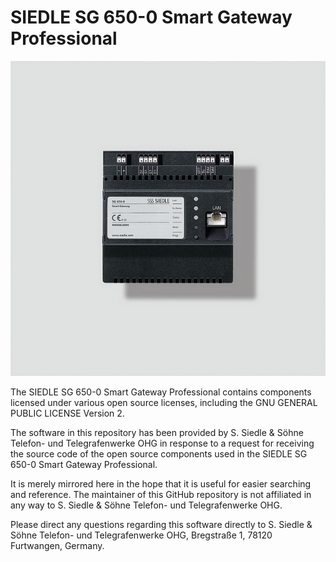 # SIEDLE SG 650-0 Smart Gateway Professional

 ![sg_650-0](sg_650-0.jpg)

The SIEDLE SG 650-0 Smart Gateway Professional contains components licensed under various open source licenses, including the GNU GENERAL PUBLIC LICENSE Version 2.

The software in this repository has been provided by S. Siedle & Söhne Telefon- und Telegrafenwerke OHG in response to a request for receiving the source code of the open source components used in the SIEDLE SG 650-0 Smart Gateway Professional. 

It is merely mirrored here in the hope that it is useful for easier searching and reference. The maintainer of this GitHub repository is not affiliated in any way to S. Siedle & Söhne Telefon- und Telegrafenwerke OHG. 

Please direct any questions regarding this software directly to S. Siedle & Söhne Telefon- und Telegrafenwerke OHG, Bregstraße 1, 78120 Furtwangen, Germany.